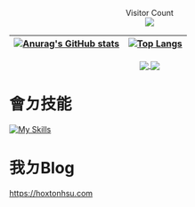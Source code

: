 <p align="center"> 
  Visitor Count<br>
  <img src="https://profile-counter.glitch.me/Hoxton019030/count.svg" />
</p>
<div align="center">


|   <a href="https://github.com/Hoxton019030">![Anurag's GitHub stats](https://github-readme-stats-git-masterrstaa-rickstaa.vercel.app/api?username=Hoxton019030&theme=codeSTACKr&show_icons=true&count_private=true&show_icons=true)</a> | <a href="https://github.com/Hoxton019030">[![Top Langs](https://github-readme-stats-git-masterrstaa-rickstaa.vercel.app/api/top-langs/?username=Hoxton019030&theme=codeSTACKr&layout=compact&hide=javascript,html)](https://github.com/anuraghazra/github-readme-stats)</a> |
| ------------- | ------------- |

<a href="https://github.com/Hoxton019030/Hoxton019030.github.io">
  <img align="center" src="https://github-readme-stats.vercel.app/api/pin/?username=Hoxton019030&repo=Hoxton019030.github.io&theme=dark" />
</a>
<a href="https://github.com/Hoxton019030/Zabbix-Sender">
  <img align="center" src="https://github-readme-stats.vercel.app/api/pin/?username=Hoxton019030&repo=Zabbix-Sender&theme=dark" />
</a>


</div>

 # 會ㄉ技能
[![My Skills](https://skillicons.dev/icons?i=java,spring,hibernate,postgres,docker,azure,idea,js,linux,md,maven,postman,powershell,vscode,bash,github,gitlab)](https://skillicons.dev)

 # 我ㄉBlog
 https://hoxtonhsu.com

<!--
**Hoxton019030/Hoxton019030** is a ✨ _special_ ✨ repository because its `README.md` (this file) appears on your GitHub profile.

Here are some ideas to get you started:

- 🔭 I’m currently working on ...
- 🌱 I’m currently learning ...
- 👯 I’m looking to collaborate on ...
- 🤔 I’m looking for help with ...
- 💬 Ask me about ...
- 📫 How to reach me: ...
- 😄 Pronouns: ...
- ⚡ Fun fact: ...
-->

